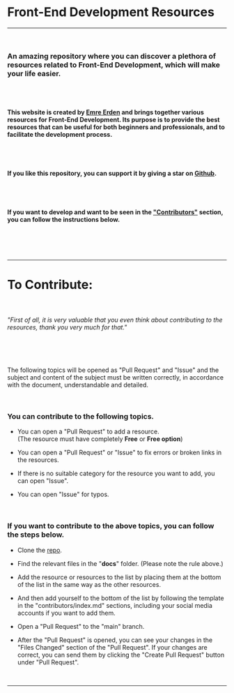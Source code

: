 # Front-End Development Resources

---

<br>

### An amazing repository where you can discover a plethora of resources related to Front-End Development, which will make your life easier.

<br>
<br>

#### This website is created by [Emre Erden](https://emreerden.dev) and brings together various resources for Front-End Development. Its purpose is to provide the best resources that can be useful for both beginners and professionals, and to facilitate the development process.

<br>
<br>

#### If you like this repository, you can support it by giving a star on [Github](https://github.com/Wiazeph/Front-End-Development-Resources).

<br>
<br>

#### If you want to develop and want to be seen in the ["Contributors"](https://frontresources.dev/contributors/) section, you can follow the instructions below.

<br>
<br>
<br>

---

# To Contribute:

<br>

###### "First of all, it is very valuable that you even think about contributing to the resources, thank you very much for that."

<br>
<br>

The following topics will be opened as "Pull Request" and "Issue" and the subject and content of the subject must be written correctly, in accordance with the document, understandable and detailed.

<br>

### You can contribute to the following topics.

- You can open a "Pull Request" to add a resource.\
  (The resource must have completely **Free** or **Free option**)

- You can open a "Pull Request" or "Issue" to fix errors or broken links in the resources.

- If there is no suitable category for the resource you want to add, you can open "Issue".

- You can open "Issue" for typos.

<br>

### If you want to contribute to the above topics, you can follow the steps below.

- Clone the [repo](https://github.com/Wiazeph/Front-End-Development-Resources).

- Find the relevant files in the "**docs**" folder. (Please note the rule above.)

- Add the resource or resources to the list by placing them at the bottom of the list in the same way as the other resources.

- And then add yourself to the bottom of the list by following the template in the "contributors/index.md" sections, including your social media accounts if you want to add them.

- Open a "Pull Request" to the "main" branch.

- After the "Pull Request" is opened, you can see your changes in the "Files Changed" section of the "Pull Request". If your changes are correct, you can send them by clicking the "Create Pull Request" button under "Pull Request".

<br>

---
